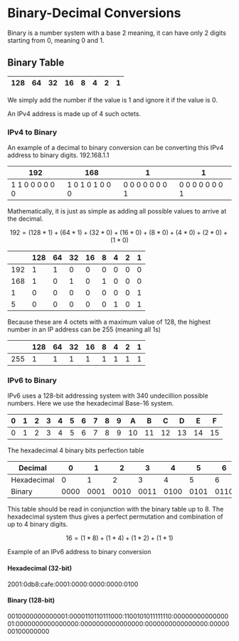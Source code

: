 # Binary-Decimal Conversions

Binary is a number system with a base 2 meaning, it can have only 2 digits starting from 0, meaning 0 and 1.

## Binary Table

| 128  | 64   | 32   | 16   | 8    | 4    | 2    | 1    |
| ---- | ---- | ---- | ---- | ---- | ---- | ---- | ---- |

We simply add the number if the value is 1 and ignore it if the value is 0.

An IPv4 address is made up of 4 such octets.

### IPv4 to Binary

An example of a decimal to binary conversion can be converting this IPv4 address to binary digits. 192.168.1.1

| 192             | 168             | 1               | 1               |
| --------------- | --------------- | --------------- | --------------- |
| 1 1 0 0 0 0 0 0 | 1 0 1 0 1 0 0 0 | 0 0 0 0 0 0 0 1 | 0 0 0 0 0 0 0 1 |

Mathematically, it is just as simple as adding all possible values to arrive at the decimal.

```math
192 = (128*1) + (64*1) + (32*0) + (16*0) + (8*0) + (4*0) + (2*0) + (1*0)
```



|      | 128  | 64   | 32   | 16   | 8    | 4    | 2    | 1    |
| ---- | ---- | ---- | ---- | ---- | ---- | ---- | ---- | ---- |
| 192  | 1    | 1    | 0    | 0    | 0    | 0    | 0    | 0    |
| 168  | 1    | 0    | 1    | 0    | 1    | 0    | 0    | 0    |
| 1    | 0    | 0    | 0    | 0    | 0    | 0    | 0    | 1    |
| 5    | 0    | 0    | 0    | 0    | 0    | 1    | 0    | 1    |

Because these are 4 octets with a maximum value of 128, the highest number in an IP address can be 255 (meaning all 1s)

|      | 128  | 64   | 32   | 16   | 8    | 4    | 2    | 1    |
| ---- | ---- | ---- | ---- | ---- | ---- | ---- | ---- | ---- |
| 255  | 1    | 1    | 1    | 1    | 1    | 1    | 1    | 1    |

### IPv6 to Binary

IPv6 uses a 128-bit addressing system with 340 undecillion possible numbers. Here we use the hexadecimal Base-16 system.

| 0    | 1    | 2    | 3    | 4    | 5    | 6    | 7    | 8    | 9    | A    | B    | C    | D    | E    | F    |
| ---- | ---- | ---- | ---- | ---- | ---- | ---- | ---- | ---- | ---- | ---- | ---- | ---- | ---- | ---- | ---- |
| 0    | 1    | 2    | 3    | 4    | 5    | 6    | 7    | 8    | 9    | 10   | 11   | 12   | 13   | 14   | 15   |

The hexadecimal 4 binary bits perfection table

| Decimal     | 0    | 1    | 2    | 3    | 4    | 5    | 6    | 7    | 8    | 9    | 10   | 11   | 12   | 13   | 14   | 15   |
| ----------- | ---- | ---- | ---- | ---- | ---- | ---- | ---- | ---- | ---- | ---- | ---- | ---- | ---- | ---- | ---- | ---- |
| Hexadecimal | 0    | 1    | 2    | 3    | 4    | 5    | 6    | 7    | 8    | 9    | A    | B    | C    | D    | E    | F    |
| Binary      | 0000 | 0001 | 0010 | 0011 | 0100 | 0101 | 0110 | 0111 | 1000 | 1001 | 1010 | 1011 | 1100 | 1101 | 1110 | 1111 |

This table should be read in conjunction with the binary table up to 8. The hexadecimal system thus gives a perfect permutation and combination of up to 4 binary digits.

```math
16 = (1*8) + (1*4) + (1*2) + (1*1)
```

Example of an IPv6 address to binary conversion

#### Hexadecimal (32-bit)

2001:0db8:cafe:0001:0000:0000:0000:0100

#### Binary (128-bit)

0010000000000001:0000110110111000:1100101011111110:0000000000000001:0000000000000000:0000000000000000:0000000000000000:0000000100000000